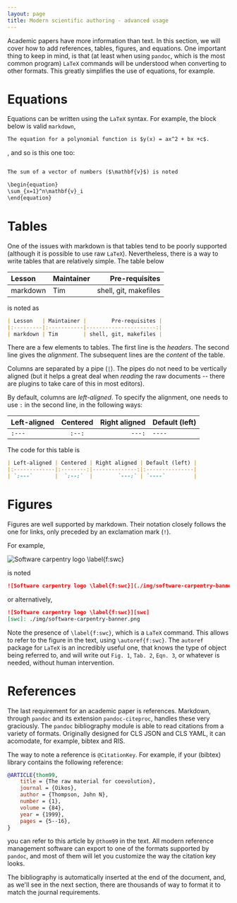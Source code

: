 ```yaml
---
layout: page
title: Modern scientific authoring - advanced usage
---
```


Academic papers have more information than text. In this section, we will cover
how to add references, tables, figures, and equations. One important thing to
keep in mind, is that (at least when using `pandoc`, which is the most common
program) `LaTeX` commands will be understood when converting to other formats.
This greatly simplifies the use of equations, for example.

# Equations

Equations can be written using the `LaTeX` syntax. For example, the block below
is valid `markdown`,

``` md
The equation for a polynomial function is $y(x) = ax^2 + bx +c$.
```

, and so is this one too:

``` md

The sum of a vector of numbers ($\mathbf{v}$) is noted

\begin{equation}
\sum_{x=1}^n\mathbf{v}_i
\end{equation}

```

# Tables

One of the issues with markdown is that tables tend to be poorly supported
(although it is possible to use raw `LaTeX`). Nevertheless, there is a way to
write tables that are relatively simple. The table below

| Lesson   | Maintainer |        Pre-requisites |
|:---------|:-----------|----------------------:|
| markdown | Tim        | shell, git, makefiles |

is noted as

``` md
| Lesson   | Maintainer |        Pre-requisites |
|:---------|:-----------|----------------------:|
| markdown | Tim        | shell, git, makefiles |
```

There are a few elements to tables. The first line is the *headers*. The second
line gives the *alignment*. The subsequent lines are the *content* of the table.

Columns are separated by a pipe (`|`). The pipes do not need to be vertically
aligned (but it helps a great deal when *reading* the raw documents -- there are
plugins to take care of this in most editors).

By default, columns are *left-aligned*. To specify the alignment, one needs to use `:` in  the second line, in the following ways:

| Left-aligned | Centered | Right aligned | Default (left) |
|:-------------|:--------:|--------------:|:---------------|
| `:---`       |  `:--:`  |        `---:` | `----`         |

The code for this table is

``` md
| Left-aligned | Centered | Right aligned | Default (left) |
|:-------------|:--------:|--------------:|:---------------|
| `:---`       |  `:--:`  |        `---:` | `----`         |
```

# Figures

Figures are well supported by markdown. Their notation closely follows the one
for links, only preceded by an exclamation mark (`!`).

For example,

![Software carpentry logo \label{f:swc}](./img/software-carpentry-banner.png)

is noted

``` md
![Software carpentry logo \label{f:swc}](./img/software-carpentry-banner.png)
```

or alternatively,

``` md
![Software carpentry logo \label{f:swc}][swc]
[swc]: ./img/software-carpentry-banner.png
```

Note the presence of `\label{f:swc}`, which is a `LaTeX` command. This allows to
refer to the figure in the text, using `\autoref{f:swc}`. The `autoref` package
for `LaTeX` is an incredibly useful one, that knows the type of object being
referred to, and will write out `Fig. 1`, `Tab. 2`, `Eqn. 3`, or whatever is
needed, without human intervention.

# References

The last requirement for an academic paper is references. Markdown, through
`pandoc` and its extension `pandoc-citeproc`, handles these very graciously. The
`pandoc` bibliography module is able to read citations from a variety of
formats. Originally designed for CLS JSON and CLS YAML, it can acomodate, for
example, bibtex and RIS.

The way to note a reference is `@CitationKey`. For example, if your (bibtex) library contains the following reference:

``` bibtex
@ARTICLE{thom99,
	title = {The raw material for coevolution},
	journal = {Oikos},
	author = {Thompson, John N},
	number = {1},
	volume = {84},
	year = {1999},
	pages = {5--16},
}
```

you can refer to this article by `@thom99` in the text. All modern reference
management software can export to one of the formats supported by `pandoc`, and
most of them will let you customize the way the citation key looks.

The bibliography is automatically inserted at the end of the document, and, as
we'll see in the next section, there are thousands of way to format it to match
the journal requirements.
